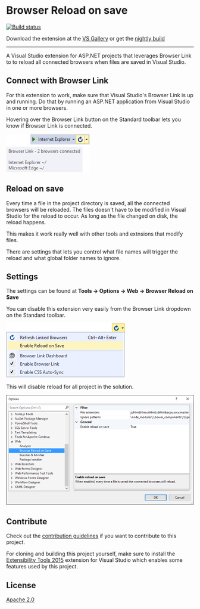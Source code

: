 # Browser Reload on save

[![Build status](https://ci.appveyor.com/api/projects/status/o508r208jkg13ob3?svg=true)](https://ci.appveyor.com/project/madskristensen/browsersync)

Download the extension at the
[VS Gallery](https://visualstudiogallery.msdn.microsoft.com/5741a548-5179-4a77-ad96-fca71535774d)
or get the
[nightly build](http://vsixgallery.com/extension/2d8aa02a-8810-421f-97b9-86efc573fea3/)

------------------------------------------

A Visual Studio extension for ASP.NET projects that
leverages Browser Link to to reload all connected browsers
when files are saved in Visual Studio.

## Connect with Browser Link

For this extension to work, make sure that Visual Studio's
Browser Link is up and running. Do that by running an
ASP.NET application from Visual Studio in one or more
browsers.

Hovering over the Browser Link button on the Standard
toolbar lets you know if Browser Link is connected.

![Browser Link Tooltip](art/browser-link-tooltip.png)

## Reload on save
Every time a file in the project directory is saved, all the
connected browsers will be reloaded. The files doesn't have
to be modified in Visual Studio for the reload to occur. As
long as the file changed on disk, the reload happens. 

This makes it work really well with other tools and extnsions
that modify files.

There are settings that lets you control what file names will
trigger the reload and what global folder names to ignore.

## Settings
The settings can be found at
**Tools -> Options -> Web -> Browser Reload on Save**

You can disable this extension very easily from the Browser
Link dropdown on the Standard toolbar.

![Browser Link Menu](art/browser-link-menu.png)

This will disable reload for all project in the solution.

![Settings](art/settings.png)

## Contribute
Check out the [contribution guidelines](CONTRIBUTION.md)
if you want to contribute to this project.

For cloning and building this project yourself, make sure 
to install the
[Extensibility Tools 2015](https://visualstudiogallery.msdn.microsoft.com/ab39a092-1343-46e2-b0f1-6a3f91155aa6)
extension for Visual Studio which enables some features
used by this project.

## License
[Apache 2.0](LICENSE) 